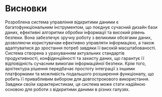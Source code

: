 # Висновки

Розроблена система управління відкритими даними є  багатофункціональним інструментом,
що поєднує сучасний дизайн бази даних, ефективні алгоритми обробки інформації та високий рівень безпеки.
Вона забезпечує зручну роботу з великими обсягами даних, дозволяючи користувачам ефективно управляти інформацією, 
а також адаптуватися до зростання потреб завдяки її високій масштабованості.
Система створена з урахуванням актуальних стандартів продуктивності, конфіденційності та захисту даних,
що гарантує її відповідність сучасним вимогам інформаційної безпеки. Крім того, архітектура рішення передбачає простоту інтеграції з іншими платформами та можливість подальшого розширення функціоналу,
що робить її привабливим вибором для довгострокового використання. 
Завдяки своїм характеристикам, ця система може стати надійною основою для роботи з відкритими даними в різних галузях.

